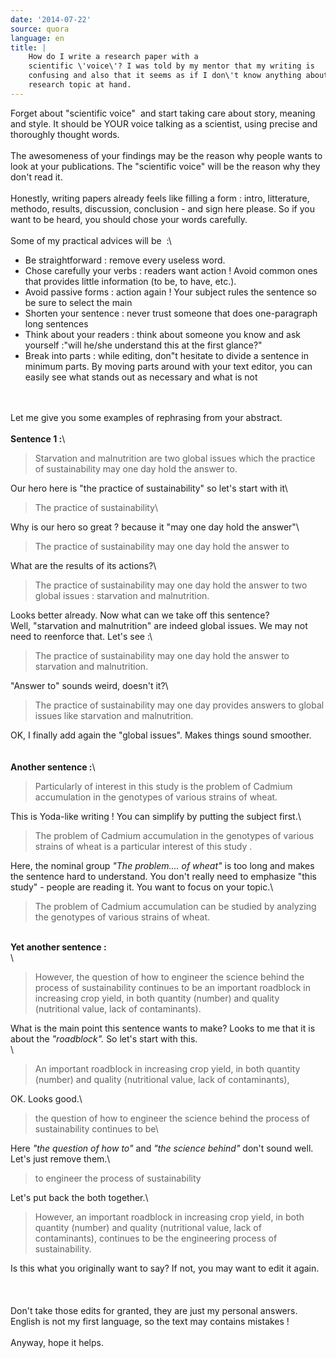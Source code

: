 ```yaml
---
date: '2014-07-22'
source: quora
language: en
title: |
    How do I write a research paper with a
    scientific \'voice\'? I was told by my mentor that my writing is
    confusing and also that it seems as if I don\'t know anything about the
    research topic at hand.
---
```


Forget about \"scientific voice\"  and start taking care about story,
meaning and style. It should be YOUR voice talking as a scientist, using
precise and thoroughly thought words.\
\
The awesomeness of your findings may be the reason why people wants to
look at your publications. The \"scientific voice\" will be the reason
why they don\'t read it.\
\
Honestly, writing papers already feels like filling a form : intro,
litterature, methodo, results, discussion, conclusion - and sign here
please. So if you want to be heard, you should chose your words
carefully.\
\
Some of my practical advices will be  :\

-   Be straightforward : remove every useless word.
-   Chose carefully your verbs : readers want action ! Avoid common ones
    that provides little information (to be, to have, etc.).
-   Avoid passive forms : action again ! Your subject rules the sentence
    so be sure to select the main
-   Shorten your sentence : never trust someone that does one-paragraph
    long sentences
-   Think about your readers : think about someone you know and ask
    yourself :\"will he/she understand this at the first glance?\"
-   Break into parts : while editing, don\"t hesitate to divide a
    sentence in minimum parts. By moving parts around with your text
    editor, you can easily see what stands out as necessary and what is
    not

\
\
Let me give you some examples of rephrasing from your abstract.\
\
**Sentence 1 :**\

> Starvation and malnutrition are two global issues which the practice
> of sustainability may one day hold the answer to.

Our hero here is \"the practice of sustainability\" so let\'s start with
it\

> The practice of sustainability\

Why is our hero so great ? because it \"may one day hold the answer\"\

> The practice of sustainability may one day hold the answer to

What are the results of its actions?\

> The practice of sustainability may one day hold the answer to two
> global issues : starvation and malnutrition.

Looks better already. Now what can we take off this sentence?\
Well, \"starvation and malnutrition\" are indeed global issues. We may
not need to reenforce that. Let\'s see :\

> The practice of sustainability may one day hold the answer to
> starvation and malnutrition.

\"Answer to\" sounds weird, doesn\'t it?\

> The practice of sustainability may one day provides answers to global
> issues like starvation and malnutrition.

OK, I finally add again the \"global issues\". Makes things sound
smoother.\
\
\
**Another sentence :**\

> Particularly of interest in this study is the problem of Cadmium
> accumulation in the genotypes of various strains of wheat.

This is Yoda-like writing ! You can simplify by putting the subject
first.\

> The problem of Cadmium accumulation in the genotypes of various
> strains of wheat is a particular interest of this study .

Here, the nominal group *\"The problem\.... of wheat\"* is too long and
makes the sentence hard to understand. You don\'t really need to
emphasize \"this study\" - people are reading it. You want to focus on
your topic.\

> The problem of Cadmium accumulation can be studied by analyzing the
> genotypes of various strains of wheat.

\
**Yet another sentence :**\
\

> However, the question of how to engineer the science behind the
> process of sustainability continues to be an important roadblock in
> increasing crop yield, in both quantity (number) and quality
> (nutritional value, lack of contaminants).

What is the main point this sentence wants to make? Looks to me that it
is about the *\"roadblock\".* So let\'s start with this.\
\

> An important roadblock in increasing crop yield, in both quantity
> (number) and quality (nutritional value, lack of contaminants),

OK. Looks good.\

> the question of how to engineer the science behind the process of
> sustainability continues to be\

Here *\"the question of how to\"* and *\"the science behind\"* don\'t
sound well. Let\'s just remove them.\

> to engineer the process of sustainability

Let\'s put back the both together.\

> However, an important roadblock in increasing crop yield, in both
> quantity (number) and quality (nutritional value, lack of
> contaminants), continues to be the engineering process of
> sustainability.

Is this what you originally want to say? If not, you may want to edit it
again.\
\
\
\
Don\'t take those edits for granted, they are just my personal answers.
English is not my first language, so the text may contains mistakes !\
\
Anyway, hope it helps.
